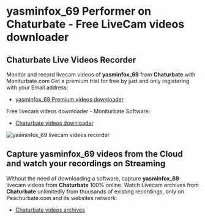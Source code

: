 # yasminfox_69 Performer on Chaturbate - Free LiveCam videos downloader

## Chaturbate Live Videos Recorder

Monitor and record livecam videos of **yasminfox_69** from **Chaturbate** with Moniturbate.com
Get a premium trial for free by just and only registering with your Email address:
* [yasminfox_69 Premium videos downloader](https://moniturbate.com/request-demo-licence-key.html)

Free livecam videos downloader - Moniturbate Software:
* [Chaturbate videos downloader](https://moniturbate.com/moniturbate-download-software.html)

![yasminfox_69 livecam videos recorder](https://peachurnet.com/templates/moniturbate-software.png)


## Capture yasminfox_69 videos from the Cloud and watch your recordings on Streaming

Without the need of downloading a software, capture **yasminfox_69** livecam videos from **Chaturbate** 100% online.
Watch Livecam archives from **Chaturbate** unlimitedly from thousands of existing recordings, only on Peachurbate.com and its websites network:
* [Chaturbate videos archives](https://peachurnet.com/)